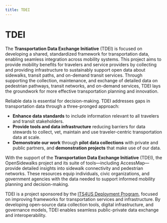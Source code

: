 ```yaml
---
title: TDEI
---
```


# TDEI

The **Transportation Data Exchange Initiative** (TDEI) is focused on developing a shared, standardized framework for transportation data, enabling seamless integration across mobility systems. This project aims to provide mobility benefits for travelers and service providers by collecting and providing infrastructure to sustainably support open data about sidewalks, transit paths, and on-demand transit services. Through supporting the collection, maintenance, and exchange of detailed data on pedestrian pathways, transit networks, and on-demand services, TDEI lays the groundwork for more effective transportation planning and innovation.

Reliable data is essential for decision-making. TDEI addresses gaps in transportation data through a three-pronged approach:

- **Enhance data standards** to include information relevant to all travelers and transit stakeholders.
- **Provide tools and data infrastructure** reducing barriers for data stewards to collect, vet, maintain and use traveler-centric transportation data at scale.
- **Demonstrate our work** through **pilot data collections** with private and public partners, and **demonstration projects** that make use of our data.

With the support of the **Transportation Data Exchange Initiative** (TDEI), the OpenSidewalks project and its suite of tools—including AccessMap—provide detailed insights into sidewalk connectivity and pedestrian networks. These resources equip individuals, civic organizations, and government agencies with the data needed to support informed mobility planning and decision-making.

TDEI is a project sponsored by the [ITS4US Deployment Program](https://www.its.dot.gov/its4us/index.htm), focused on improving frameworks for transportation services and infrastructure. By developing open-source data collection tools, digital infrastructure, and governance models, TDEI enables seamless public-private data exchange and interoperability.
